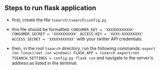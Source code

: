 ## Steps to run flask application
* first, create the file `tsearch\tsearch\config.py`
*  this file should be formatted:
`CONSUMER_KEY = 'XXXXXXXXXXXX'
CONSUMER_SECRET = 'XXXXXXXXXX'
ACCESS_KEY = 'XXXX-XXXXXXXXX'
ACCESS_SECRET = 'XXXXXXXXXXX'`
with your twitter API credentials.

* then, in the root `tsearch` directory, run the following commands:
 `export (on linux)/set (on windows) FLASK_APP = tsearch
 export/set TSEARCH_SETTINGS = config.py
 flask run`
  and navigate to the server's address as listed in the terminal.
